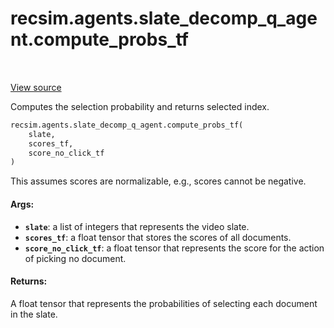 <div itemscope itemtype="http://developers.google.com/ReferenceObject">
<meta itemprop="name" content="recsim.agents.slate_decomp_q_agent.compute_probs_tf" />
<meta itemprop="path" content="Stable" />
</div>

# recsim.agents.slate_decomp_q_agent.compute_probs_tf

<table class="tfo-notebook-buttons tfo-api" align="left">
</table>

<a target="_blank" href="https://github.com/google-research/recsim/recsim/agents/slate_decomp_q_agent.py">View
source</a>

Computes the selection probability and returns selected index.

```python
recsim.agents.slate_decomp_q_agent.compute_probs_tf(
    slate,
    scores_tf,
    score_no_click_tf
)
```

<!-- Placeholder for "Used in" -->

This assumes scores are normalizable, e.g., scores cannot be negative.

#### Args:

*   <b>`slate`</b>: a list of integers that represents the video slate.
*   <b>`scores_tf`</b>: a float tensor that stores the scores of all documents.
*   <b>`score_no_click_tf`</b>: a float tensor that represents the score for the
    action of picking no document.

#### Returns:

A float tensor that represents the probabilities of selecting each document in
the slate.
